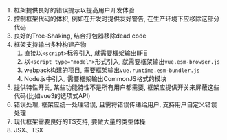 1. 框架提供良好的错误提示以提高用户开发体验
2. 控制框架代码的体积, 例如在开发时提供友好警告, 在生产环境下应移除这部分代码
3. 良好的Tree-Shaking, 结合打包器移除dead code
4. 框架支持输出多种构建产物
   1. 直接以`<script>`标签引入, 就需要框架输出IIFE
   2. 以`<script type="model">`形式引入, 就需要框架输出`vue.esm-browser.js`
   3. webpack构建的项目, 需要框架输出`vue.runtime.esm-bundler.js`
   4. Node.js中引入, 需要框架输出CommonJS格式的模块
5. 提供特性开关, 某些功能特性不是所有用户都需要, 框架应提供开关来屏蔽这些代码(比如vue3的选项式API)
6. 错误处理, 框架应统一处理错误, 且需将错误传递给用户, 支持用户自定义错误处理
7. 现代框架需要良好的TS支持, 要做大量的类型体操
8. JSX、TSX

